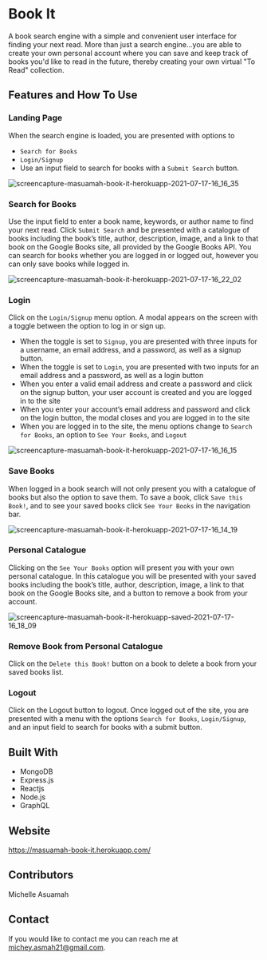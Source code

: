 # Book It

A book search engine with a simple and convenient user interface for finding your next read. More than just a search engine...you are able to create your own 
personal account where you can save and keep track of books you'd like to read in the future, thereby creating your own virtual "To Read" collection.

## Features and How To Use

### Landing Page
When the search engine is loaded, you are presented with options to 
* `Search for Books`
* `Login/Signup` 
*  Use an input field to search for books with a `Submit Search` button.

![screencapture-masuamah-book-it-herokuapp-2021-07-17-16_16_35](https://user-images.githubusercontent.com/77217156/126048488-31b84463-a810-4fab-9282-9e407fd19484.png)

### Search for Books
Use the input field to enter a book name, keywords, or author name to find your next read. Click `Submit Search` and be presented with a catalogue of books including the book’s title, author, description, image, and a link to that book on the Google Books site, all provided by the Google Books API. You can search for books whether you are logged in or logged out, however you can only save books while logged in.

![screencapture-masuamah-book-it-herokuapp-2021-07-17-16_22_02](https://user-images.githubusercontent.com/77217156/126048557-4181074d-fe4c-4346-851e-c603d0cb73d6.png)

### Login
Click on the `Login/Signup` menu option. A modal appears on the screen with a toggle between the option to log in or sign up.
* When the toggle is set to `Signup`, you are presented with three inputs for a username, an email address, and a password, as well as a signup button.
* When the toggle is set to `Login`, you are presented with two inputs for an email address and a password, as well as a login button
* When you enter a valid email address and create a password and click on the signup button, your user account is created and you are logged in to the site
* When  you enter your account’s email address and password and click on the login button, the modal closes and you are logged in to the site
* When you are logged in to the site, the menu options change to `Search for Books`, an option to `See Your Books`, and `Logout`

![screencapture-masuamah-book-it-herokuapp-2021-07-17-16_16_15](https://user-images.githubusercontent.com/77217156/126048492-3ea3a0e3-e9c6-4321-807a-9ebaf2a27e6a.png)

### Save Books
When logged in a book search will not only present you with a catalogue of books but also the option to save them. To save a book, click `Save this Book!`, 
and to see your saved books click `See Your Books` in the navigation bar.

![screencapture-masuamah-book-it-herokuapp-2021-07-17-16_14_19](https://user-images.githubusercontent.com/77217156/126048518-c3a8bca1-bc48-4303-a393-b502dcf2cd1a.png)

### Personal Catalogue
Clicking on the `See Your Books` option will present you with your own personal catalogue. In this catalogue you will be presented with your saved books 
including the book’s title, author, description, image, a link to that book on the Google Books site, and a button to remove a book from your account.


![screencapture-masuamah-book-it-herokuapp-saved-2021-07-17-16_18_09](https://user-images.githubusercontent.com/77217156/126048587-1aedcaf8-37b7-4880-a022-98b614348eb8.png)

### Remove Book from Personal Catalogue
Click on the `Delete this Book!` button on a book to delete a book from your saved books list.


### Logout
Click on the Logout button to logout. Once logged out of the site, you are presented with a menu with the options `Search for Books`, 
`Login/Signup`, and an input field to search for books with a submit button. 

## Built With
* MongoDB
* Express.js
* Reactjs
* Node.js
* GraphQL

## Website
https://masuamah-book-it.herokuapp.com/

## Contributors
Michelle Asuamah

## Contact
If you would like to contact me you can reach me at michey.asmah21@gmail.com.

